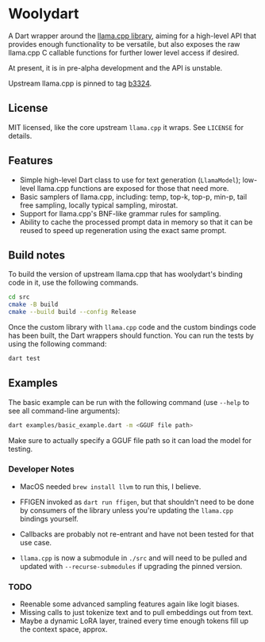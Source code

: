 # Woolydart

A Dart wrapper around the [llama.cpp library](https://github.com/ggerganov/llama.cpp), aiming for a high-level
API that provides enough functionality to be versatile, but also exposes the raw llama.cpp C callable functions
for further lower level access if desired.

At present, it is in pre-alpha development and the API is unstable. 

Upstream llama.cpp is pinned to tag [b3324](https://github.com/ggerganov/llama.cpp/commit/c8771ab5f89387cdd7d9a8a69280dac46b45e02f).


## License

MIT licensed, like the core upstream `llama.cpp` it wraps. See `LICENSE` for details.


## Features

* Simple high-level Dart class to use for text generation (`LlamaModel`); low-level llama.cpp functions are exposed for those that need more.
* Basic samplers of llama.cpp, including: temp, top-k, top-p, min-p, tail free sampling, locally typical sampling, mirostat.
* Support for llama.cpp's BNF-like grammar rules for sampling.
* Ability to cache the processed prompt data in memory so that it can be reused to speed up regeneration using the exact same prompt.


## Build notes

To build the version of upstream llama.cpp that has woolydart's binding code in it, use the following commands.

```bash
cd src
cmake -B build
cmake --build build --config Release
```

Once the custom library with `llama.cpp` code and the custom bindings code has been built, the Dart wrappers should function. You can run the
tests by using the following command:

```bash
dart test
```


## Examples

The basic example can be run with the following command (use `--help` to see all command-line arguments):

```bash
dart examples/basic_example.dart -m <GGUF file path>
```

Make sure to actually specify a GGUF file path so it can load the model for testing.


### Developer Notes

* MacOS needed `brew install llvm` to run this, I believe.

* FFIGEN invoked as `dart run ffigen`, but that shouldn't need to be done by consumers of the library unless you're
  updating the `llama.cpp` bindings yourself.

* Callbacks are probably not re-entrant and have not been tested for that use case.

* `llama.cpp` is now a submodule in `./src` and will need to be pulled and updated with `--recurse-submodules` if upgrading the 
pinned version.


### TODO

* Reenable some advanced sampling features again like logit biases.
* Missing calls to just tokenize text and to pull embeddings out from text.
* Maybe a dynamic LoRA layer, trained every time enough tokens fill up the context space, approx.